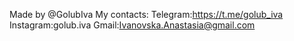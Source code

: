 Made by @GolubIva
My contacts:
Telegram:https://t.me/golub_iva
Instagram:golub.iva
Gmail:Ivanovska.Anastasia@gmail.com 

